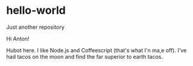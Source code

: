 # hello-world
Just another repository

Hi Anton!

Hubot here. I like Node.js and Coffeescript (that's what I'n ma,e off).
I've had tacos on the moon and find the far superior to earth tacos.
